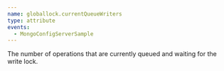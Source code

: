 ```yaml
---
name: globallock.currentQueueWriters
type: attribute
events:
  - MongoConfigServerSample
---
```


The number of operations that are currently queued and waiting for the write lock.